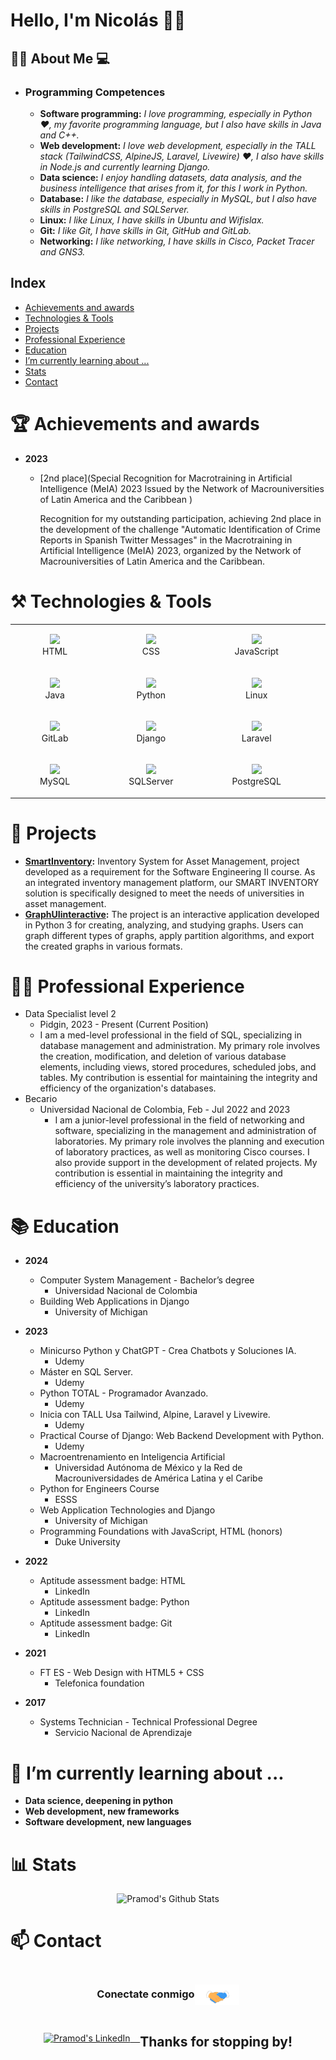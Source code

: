 # Hello, I'm Nicolás 👋🏼

## 🙋‍♂️ About Me :computer:
- ### **Programming Competences**
  <img height="200" style="float: right; vertical-align: middle;" src="https://cdn.dribbble.com/users/2131993/screenshots/4948736/media/45dceb640723d72436c427add7966cf8.gif" alt=""/>

    - <b>Software programming:</b> <em> I love programming, especially in Python ❤️, my favorite programming language, but I also have skills in Java and C++. </em>
    - <b>Web development:</b> <em> I love web development, especially in the TALL stack (TailwindCSS, AlpineJS, Laravel, Livewire) ❤️, I also have skills in Node.js and currently learning Django. </em>
    - <b>Data science:</b> <em> I enjoy handling datasets, data analysis, and the business intelligence that arises from it, for this I work in Python. </em>
    - <b>Database:</b> <em> I like the database, especially in MySQL, but I also have skills in PostgreSQL and SQLServer. </em>
    - <b>Linux:</b> <em> I like Linux, I have skills in Ubuntu and Wifislax. </em>
    - <b>Git:</b> <em> I like Git, I have skills in Git, GitHub and GitLab. </em>
    - <b>Networking:</b> <em> I like networking, I have skills in Cisco, Packet Tracer and GNS3. </em>

## Index
- [Achievements and awards](#-achievements-and-awards)
- [Technologies & Tools](#-technologies--tools)
- [Projects](#-projects)
- [Professional Experience](#-professional-experience)
- [Education](#-education)
- [I’m currently learning about ...](#-im-currently-learning-about-)
- [Stats](#-stats)
- [Contact](#-contact)

# 🏆 Achievements and awards

* **2023**
    * [2nd place](Special Recognition for Macrotraining in Artificial Intelligence (MeIA) 2023
      Issued by the Network of Macrouniversities of Latin America and the Caribbean )

      Recognition for my outstanding participation, achieving 2nd place in the development of the challenge "Automatic Identification of Crime Reports in Spanish Twitter Messages" in the Macrotraining in Artificial Intelligence (MeIA) 2023, organized by the Network of Macrouniversities of Latin America and the Caribbean.

# ⚒️ Technologies & Tools

|                                                                                                                         |                                                                                                                                               |                                                                                                                            |                                                                                                                                |
|:-----------------------------------------------------------------------------------------------------------------------:|:---------------------------------------------------------------------------------------------------------------------------------------------:|:--------------------------------------------------------------------------------------------------------------------------:|:------------------------------------------------------------------------------------------------------------------------------:|
|  <figure><img src="https://www.svgrepo.com/show/452228/html-5.svg" width="100"/><figcaption>HTML</figcaption></figure>  |              <figure><img src="https://www.svgrepo.com/show/452185/css-3.svg" width="100"/><figcaption>CSS</figcaption></figure>              |  <figure><img src="https://www.svgrepo.com/show/452045/js.svg" width="100"/><figcaption>JavaScript</figcaption></figure>   |       <figure><img src="https://www.svgrepo.com/show/373969/php2.svg" width="100"/><figcaption>PHP</figcaption></figure>       |
|   <figure><img src="https://www.svgrepo.com/show/452234/java.svg" width="100"/><figcaption>Java</figcaption></figure>   |            <figure><img src="https://www.svgrepo.com/show/374016/python.svg" width="100"/><figcaption>Python</figcaption></figure>            |   <figure><img src="https://www.svgrepo.com/show/448236/linux.svg" width="100"/><figcaption>Linux</figcaption></figure>    |    <figure><img src="https://www.svgrepo.com/show/448225/github.svg" width="100"/><figcaption>GitHub</figcaption></figure>     |
| <figure><img src="https://www.svgrepo.com/show/448226/gitlab.svg" width="100"/><figcaption>GitLab</figcaption></figure> |            <figure><img src="https://www.svgrepo.com/show/373554/django.svg" width="100"/><figcaption>Django</figcaption></figure>            | <figure><img src="https://www.svgrepo.com/show/353985/laravel.svg" width="100"/><figcaption>Laravel</figcaption></figure>  | <figure><img src="https://www.svgrepo.com/show/374118/tailwind.svg" width="100"/><figcaption>TailwindCSS</figcaption></figure> |
|  <figure><img src="https://www.svgrepo.com/show/373848/mysql.svg" width="100"/><figcaption>MySQL</figcaption></figure>  | <figure><img src="https://www.svgrepo.com/show/303229/microsoft-sql-server-logo.svg" width="100"/><figcaption>SQLServer</figcaption></figure> | <figure><img src="https://www.svgrepo.com/show/373965/pgsql.svg" width="100"/><figcaption>PostgreSQL</figcaption></figure> |                                                            <figure>                                                            |


# 📁 Projects

* **[SmartInventory](https://github.com/Werffios/SmartInventory):** Inventory System for Asset Management, project developed as a requirement for the Software Engineering II course. As an integrated inventory management platform, our SMART INVENTORY solution is specifically designed to meet the needs of universities in asset management.
* **[GraphUIinteractive](https://github.com/Werffios/GraphUIinteractive):** The project is an interactive application developed in Python 3 for creating, analyzing, and studying graphs. Users can graph different types of graphs, apply partition algorithms, and export the created graphs in various formats.

# 👨‍💻 Professional Experience

* Data Specialist level 2
    * Pidgin, 2023 - Present (Current Position)
    * I am a med-level professional in the field of SQL, specializing in database management and administration. My primary role involves the creation, modification, and deletion of various database elements, including views, stored procedures, scheduled jobs, and tables. My contribution is essential for maintaining the integrity and efficiency of the organization's databases.
* Becario
    * Universidad Nacional de Colombia, Feb - Jul 2022 and 2023
        * I am a junior-level professional in the field of networking and software, specializing in the management and administration of laboratories. My primary role involves the planning and execution of laboratory practices, as well as monitoring Cisco courses. I also provide support in the development of related projects. My contribution is essential in maintaining the integrity and efficiency of the university’s laboratory practices.


# 📚 Education

* **2024** 
    * Computer System Management - Bachelor’s degree
        * Universidad Nacional de Colombia
    * Building Web Applications in Django
        * University of Michigan

* **2023**
    * Minicurso Python y ChatGPT - Crea Chatbots y Soluciones IA.
        * Udemy
    * Máster en SQL Server.
        * Udemy
    * Python TOTAL - Programador Avanzado.
        * Udemy
    * Inicia con TALL Usa Tailwind, Alpine, Laravel y Livewire.
        * Udemy
    * Practical Course of Django: Web Backend Development with Python.
        * Udemy
    * Macroentrenamiento en Inteligencia Artificial
        * Universidad Autónoma de México y
          la Red de Macrouniversidades de América Latina
          y el Caribe
    * Python for Engineers Course
        * ESSS
    * Web Application Technologies and Django
        * University of Michigan
    * Programming Foundations with JavaScript, HTML (honors)
        * Duke University

* **2022**
    * Aptitude assessment badge: HTML
        * LinkedIn
    * Aptitude assessment badge: Python
        * LinkedIn
    * Aptitude assessment badge: Git
        * LinkedIn

* **2021**
    * FT ES - Web Design with HTML5 + CSS
        * Telefonica foundation

* **2017**
    * Systems Technician - Technical Professional Degree
        * Servicio Nacional de Aprendizaje

# 🌱 I’m currently learning about ...
- **Data science, deepening in python**
- **Web development, new frameworks**
- **Software development, new languages**

# 📊 Stats
<div style="display: flex; justify-content: center; align-items: center;">
  <img src="https://github-readme-stats.vercel.app/api?username=werffios&&show_icons=true&theme=radical" alt="Pramod's Github Stats">
</div>

# 📫 Contact

<div style="display: flex; justify-content: center; align-items: center;">
  <h3>Conectate conmigo<img style="vertical-align: middle;" src="https://github.com/Werffios/NicolasSuarez/blob/109b2341f88f0ae92b137f9f5e5b636d28f8136d/Assets/Handshake.gif" height="33px" alt=""/></h3> 
</div>
<div style="display: flex; justify-content: center; align-items: center;">
	<a href="https://www.linkedin.com/in/nicolassuarezrodriguez/" target="blank">
		<img alt="Pramod's LinkedIn" width="50px" src="https://www.vectorlogo.zone/logos/linkedin/linkedin-icon.svg" />    
	</a>
		<h2> Thanks for stopping by! </h2>
	<br/>
</div>

<!-- <p align="center"><img alt="Profile Hits" src="https://hits.seeyoufarm.com/api/count/incr/badge.svg?url=https%3A%2F%2Fgithub.com%2Fwerffios%2F" /></p> -->
